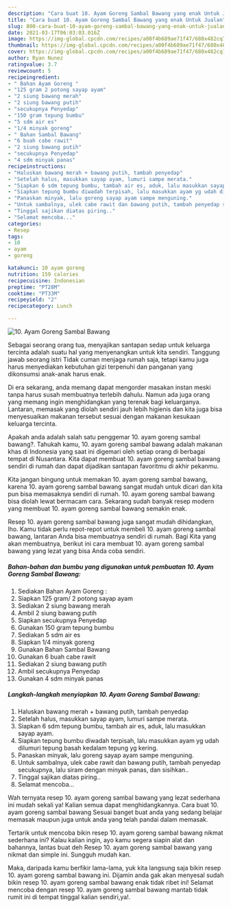 ```yaml
---
description: "Cara buat 10. Ayam Goreng Sambal Bawang yang enak Untuk Jualan"
title: "Cara buat 10. Ayam Goreng Sambal Bawang yang enak Untuk Jualan"
slug: 800-cara-buat-10-ayam-goreng-sambal-bawang-yang-enak-untuk-jualan
date: 2021-03-17T06:03:03.016Z
image: https://img-global.cpcdn.com/recipes/a00f4b689ae71f47/680x482cq70/10-ayam-goreng-sambal-bawang-foto-resep-utama.jpg
thumbnail: https://img-global.cpcdn.com/recipes/a00f4b689ae71f47/680x482cq70/10-ayam-goreng-sambal-bawang-foto-resep-utama.jpg
cover: https://img-global.cpcdn.com/recipes/a00f4b689ae71f47/680x482cq70/10-ayam-goreng-sambal-bawang-foto-resep-utama.jpg
author: Ryan Nunez
ratingvalue: 3.7
reviewcount: 5
recipeingredient:
- " Bahan Ayam Goreng "
- "125 gram 2 potong sayap ayam"
- "2 siung bawang merah"
- "2 siung bawang putih"
- "secukupnya Penyedap"
- "150 gram tepung bumbu"
- "5 sdm air es"
- "1/4 minyak goreng"
- " Bahan Sambal Bawang"
- "6 buah cabe rawit"
- "2 siung bawang putih"
- "secukupnya Penyedap"
- "4 sdm minyak panas"
recipeinstructions:
- "Haluskan bawang merah + bawang putih, tambah penyedap"
- "Setelah halus, masukkan sayap ayam, lumuri sampe merata."
- "Siapkan 6 sdm tepung bumbu, tambah air es, aduk, lalu masukkan sayap ayam."
- "Siapkan tepung bumbu diwadah terpisah, lalu masukkan ayam yg udah dilumuri tepung basah kedalam tepung yg kering."
- "Panaskan minyak, lalu goreng sayap ayam sampe menguning."
- "Untuk sambalnya, ulek cabe rawit dan bawang putih, tambah penyedap secukupnya, lalu siram dengan minyak panas, dan sisihkan.."
- "Tinggal sajikan diatas piring.."
- "Selamat mencoba..."
categories:
- Resep
tags:
- 10
- ayam
- goreng

katakunci: 10 ayam goreng 
nutrition: 159 calories
recipecuisine: Indonesian
preptime: "PT28M"
cooktime: "PT33M"
recipeyield: "2"
recipecategory: Lunch

---
```



![10. Ayam Goreng Sambal Bawang](https://img-global.cpcdn.com/recipes/a00f4b689ae71f47/680x482cq70/10-ayam-goreng-sambal-bawang-foto-resep-utama.jpg)

Sebagai seorang orang tua, menyajikan santapan sedap untuk keluarga tercinta adalah suatu hal yang menyenangkan untuk kita sendiri. Tanggung jawab seorang istri Tidak cuman menjaga rumah saja, tetapi kamu juga harus menyediakan kebutuhan gizi terpenuhi dan panganan yang dikonsumsi anak-anak harus enak.

Di era  sekarang, anda memang dapat mengorder masakan instan meski tanpa harus susah membuatnya terlebih dahulu. Namun ada juga orang yang memang ingin menghidangkan yang terenak bagi keluarganya. Lantaran, memasak yang diolah sendiri jauh lebih higienis dan kita juga bisa menyesuaikan makanan tersebut sesuai dengan makanan kesukaan keluarga tercinta. 



Apakah anda adalah salah satu penggemar 10. ayam goreng sambal bawang?. Tahukah kamu, 10. ayam goreng sambal bawang adalah makanan khas di Indonesia yang saat ini digemari oleh setiap orang di berbagai tempat di Nusantara. Kita dapat membuat 10. ayam goreng sambal bawang sendiri di rumah dan dapat dijadikan santapan favoritmu di akhir pekanmu.

Kita jangan bingung untuk memakan 10. ayam goreng sambal bawang, karena 10. ayam goreng sambal bawang sangat mudah untuk dicari dan kita pun bisa memasaknya sendiri di rumah. 10. ayam goreng sambal bawang bisa diolah lewat bermacam cara. Sekarang sudah banyak resep modern yang membuat 10. ayam goreng sambal bawang semakin enak.

Resep 10. ayam goreng sambal bawang juga sangat mudah dihidangkan, lho. Kamu tidak perlu repot-repot untuk membeli 10. ayam goreng sambal bawang, lantaran Anda bisa membuatnya sendiri di rumah. Bagi Kita yang akan membuatnya, berikut ini cara membuat 10. ayam goreng sambal bawang yang lezat yang bisa Anda coba sendiri.

<!--inarticleads1-->

##### Bahan-bahan dan bumbu yang digunakan untuk pembuatan 10. Ayam Goreng Sambal Bawang:

1. Sediakan  Bahan Ayam Goreng :
1. Siapkan 125 gram/ 2 potong sayap ayam
1. Sediakan 2 siung bawang merah
1. Ambil 2 siung bawang putih
1. Siapkan secukupnya Penyedap
1. Gunakan 150 gram tepung bumbu
1. Sediakan 5 sdm air es
1. Siapkan 1/4 minyak goreng
1. Gunakan  Bahan Sambal Bawang
1. Gunakan 6 buah cabe rawit
1. Sediakan 2 siung bawang putih
1. Ambil secukupnya Penyedap
1. Gunakan 4 sdm minyak panas




<!--inarticleads2-->

##### Langkah-langkah menyiapkan 10. Ayam Goreng Sambal Bawang:

1. Haluskan bawang merah + bawang putih, tambah penyedap
1. Setelah halus, masukkan sayap ayam, lumuri sampe merata.
1. Siapkan 6 sdm tepung bumbu, tambah air es, aduk, lalu masukkan sayap ayam.
1. Siapkan tepung bumbu diwadah terpisah, lalu masukkan ayam yg udah dilumuri tepung basah kedalam tepung yg kering.
1. Panaskan minyak, lalu goreng sayap ayam sampe menguning.
1. Untuk sambalnya, ulek cabe rawit dan bawang putih, tambah penyedap secukupnya, lalu siram dengan minyak panas, dan sisihkan..
1. Tinggal sajikan diatas piring..
1. Selamat mencoba...




Wah ternyata resep 10. ayam goreng sambal bawang yang lezat sederhana ini mudah sekali ya! Kalian semua dapat menghidangkannya. Cara buat 10. ayam goreng sambal bawang Sesuai banget buat anda yang sedang belajar memasak maupun juga untuk anda yang telah pandai dalam memasak.

Tertarik untuk mencoba bikin resep 10. ayam goreng sambal bawang nikmat sederhana ini? Kalau kalian ingin, ayo kamu segera siapin alat dan bahannya, lantas buat deh Resep 10. ayam goreng sambal bawang yang nikmat dan simple ini. Sungguh mudah kan. 

Maka, daripada kamu berfikir lama-lama, yuk kita langsung saja bikin resep 10. ayam goreng sambal bawang ini. Dijamin anda gak akan menyesal sudah bikin resep 10. ayam goreng sambal bawang enak tidak ribet ini! Selamat mencoba dengan resep 10. ayam goreng sambal bawang mantab tidak rumit ini di tempat tinggal kalian sendiri,ya!.

